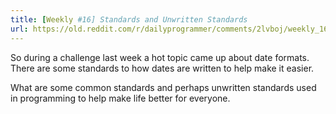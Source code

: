 ```yaml
---
title: [Weekly #16] Standards and Unwritten Standards
url: https://old.reddit.com/r/dailyprogrammer/comments/2lvboj/weekly_16_standards_and_unwritten_standards/
---
```


So during a challenge last week a hot topic came up about date formats. There are some standards to how dates are written to help make it easier. 

What are some common standards and perhaps unwritten standards used in programming to help make life better for everyone.

